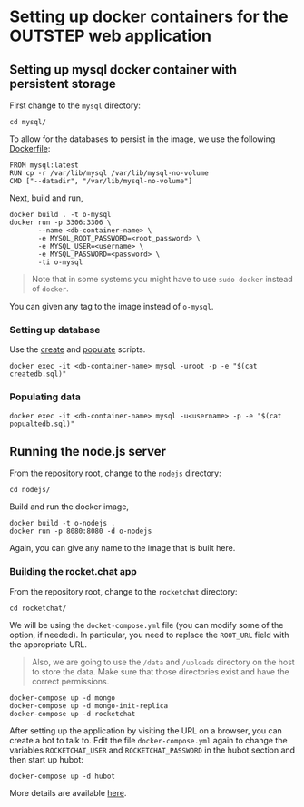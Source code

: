 # Setting up docker containers for the OUTSTEP web application

## Setting up mysql docker container with persistent storage
First change to the `mysql` directory:
```shell
cd mysql/
```

To allow for the databases to persist in the image, we use the following [Dockerfile](mysql/Dockerfile):
```
FROM mysql:latest
RUN cp -r /var/lib/mysql /var/lib/mysql-no-volume
CMD ["--datadir", "/var/lib/mysql-no-volume"]
```
Next, build and run,
```shell
docker build . -t o-mysql
docker run -p 3306:3306 \
       --name <db-container-name> \
       -e MYSQL_ROOT_PASSWORD=<root_password> \
       -e MYSQL_USER=<username> \
       -e MYSQL_PASSWORD=<password> \
       -ti o-mysql
```
> Note that in some systems you might have to use `sudo docker` instead of `docker`.

You can given any tag to the image instead of `o-mysql`.
### Setting up database
Use the [create](mysql/createdb.sql) and [populate](mysql/populatedb.sql) scripts.

```shell
docker exec -it <db-container-name> mysql -uroot -p -e "$(cat createdb.sql)"
```

### Populating data

```shell
docker exec -it <db-container-name> mysql -u<username> -p -e "$(cat popualtedb.sql)"
```

## Running the node.js server
From the repository root, change to the `nodejs` directory:
```shell
cd nodejs/
```
Build and run the docker image,
```shell
docker build -t o-nodejs .
docker run -p 8080:8080 -d o-nodejs
```
Again, you can give any name to the image that is built here.

### Building the rocket.chat app
From the repository root, change to the `rocketchat` directory:
```shell
cd rocketchat/
```
We will be using the `docket-compose.yml` file (you can modify some of the option, if needed). In particular, you need to replace the `ROOT_URL` field with the appropriate URL. 
> Also, we are going to use the `/data` and `/uploads` directory on the host to store the data. Make sure that those directories exist and have the correct permissions.

```shell
docker-compose up -d mongo
docker-compose up -d mongo-init-replica
docker-compose up -d rocketchat
```
After setting up the application by visiting the URL on a browser, you can create a bot to talk to. Edit the file `docker-compose.yml` again to change the variables `ROCKETCHAT_USER` and `ROCKETCHAT_PASSWORD` in the hubot section and then start up hubot:
```shell
docker-compose up -d hubot
```
More details are available [here](https://rocket.chat/docs/installation/docker-containers/docker-compose/).

